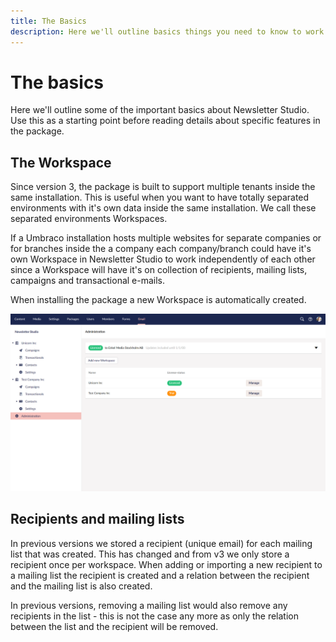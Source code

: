 ```yaml
---
title: The Basics
description: Here we'll outline basics things you need to know to work with Newsletter Studio
---
```



# The basics

Here we'll outline some of the important basics about Newsletter Studio. Use this as a starting point before reading details about specific features in the package.

## The Workspace
Since version 3, the package is built to support multiple tenants inside the same installation. This is useful when you want to have totally separated environments with it's own data inside the same installation. We call these separated environments Workspaces. 

If a Umbraco installation hosts multiple websites for separate companies or for branches inside the a company each company/branch could have it's own Workspace in Newsletter Studio to work independently of each other since a Workspace will have it's on collection of recipients, mailing lists, campaigns and transactional e-mails.

When installing the package a new Workspace is automatically created.

![Screenshot of the Workspace Administration](/media/workspaces-overview.png?width=1380&quality=100)

## Recipients and mailing lists
In previous versions we stored a recipient (unique email) for each mailing list that was created. This has changed and from v3 we only store a recipient once per workspace. When adding or importing a new recipient to a mailing list the recipient is created and a relation between the recipient and the mailing list is also created.

In previous versions, removing a mailing list would also remove any recipients in the list - this is not the case any more as only the relation between the list and the recipient will be removed. 


